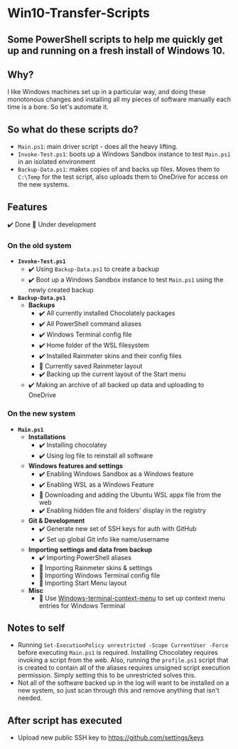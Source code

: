 # Win10-Transfer-Scripts

## Some PowerShell scripts to help me quickly get up and running on a fresh install of Windows 10.

## Why?

I like Windows machines set up in a particular way, and doing these monotonous changes and installing all my pieces of software manually each time is a bore. So let's automate it.

## So what do these scripts do?

- `Main.ps1`: main driver script - does all the heavy lifting.
- `Invoke-Test.ps1`: boots up a Windows Sandbox instance to test `Main.ps1` in an isolated environment
- `Backup-Data.ps1`: makes copies of and backs up files. Moves them to `C:\Temp` for the test script, also uploads them to OneDrive for access on the new systems.

## Features

✔️ Done 🔧 Under development

### On the old system

- **`Invoke-Test.ps1`**
  - ✔️ Using `Backup-Data.ps1` to create a backup
  - ✔️ Boot up a Windows Sandbox instance to test `Main.ps1` using the newly created backup
- **`Backup-Data.ps1`**
  - **Backups**
    - ✔️ All currently installed Chocolately packages
    - ✔️ All PowerShell command aliases
    - ✔️ Windows Terminal config file
    - ✔️ Home folder of the WSL filesystem
    - ✔️ Installed Rainmeter skins and their config files
    - 🔧 Currently saved Rainmeter layout
    - ✔️ Backing up the current layout of the Start menu
  - ✔️ Making an archive of all backed up data and uploading to OneDrive

### On the new system

- **`Main.ps1`**
  - **Installations**
    - ✔️ Installing chocolatey
    - ✔️ Using log file to reinstall all software
  - **Windows features and settings**
    - ✔️ Enabling Windows Sandbox as a Windows feature
    - ✔️ Enabling WSL as a Windows Feature
    - 🔧 Downloading and adding the Ubuntu WSL appx file from the web
    - ✔️ Enabling hidden file and folders' display in the registry
  - **Git & Development**
    - ✔️ Generate new set of SSH keys for auth with GitHub
    - ✔️ Set up global Git info like name/username
  - **Importing settings and data from backup**
    - ✔️ Importing PowerShell aliases
    - 🔧 Importing Rainmeter skins & settings
    - 🔧 Importing Windows Terminal config file
    - 🔧 Importing Start Menu layout
  - **Misc**
    - 🔧 Use [Windows-terminal-context-menu](https://github.com/kerol2r20/Windows-terminal-context-menu) to set up context menu entries for Windows Terminal

## Notes to self

- Running `Set-ExecutionPolicy unrestricted -Scope CurrentUser -Force` before executing `Main.ps1` is required. Installing Chocolatey requires invoking a script from the web. Also, running the `profile.ps1` script that is created to contain all of the aliases requires unsigned script execution permission. Simply setting this to be unrestricted solves this.
- Not all of the software backed up in the log will want to be installed on a new system, so just scan through this and remove anything that isn't needed.

## After script has executed

- Upload new public SSH key to https://github.com/settings/keys

